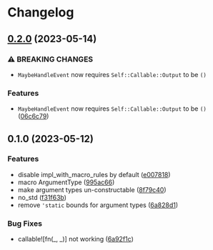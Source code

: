 # Changelog

## [0.2.0](https://github.com/frender-rs/callable/compare/v0.1.0...v0.2.0) (2023-05-14)


### ⚠ BREAKING CHANGES

* `MaybeHandleEvent` now requires `Self::Callable::Output` to be `()`

### Features

* `MaybeHandleEvent` now requires `Self::Callable::Output` to be `()` ([06c6c79](https://github.com/frender-rs/callable/commit/06c6c79c06ecc3703cae4ea0a0b3d220a868ee4c))

## 0.1.0 (2023-05-12)


### Features

* disable impl_with_macro_rules by default ([e007818](https://github.com/frender-rs/callable/commit/e0078189ceb2a851df9befc4cefc9f4ff7ae7286))
* macro ArgumentType ([995ac66](https://github.com/frender-rs/callable/commit/995ac66f938c46ad9c592e7566030124ff4a8dd7))
* make argument types un-constructable ([8f79c40](https://github.com/frender-rs/callable/commit/8f79c40a5e88715b1c7c1be1002508d1564da976))
* no_std ([f31f63b](https://github.com/frender-rs/callable/commit/f31f63be6d281f038bf41a3dff0eb54c376cf191))
* remove `'static` bounds for argument types ([6a828d1](https://github.com/frender-rs/callable/commit/6a828d1bb8b6a34107b19f5cc669bd4ece1e51f6))


### Bug Fixes

* callable![fn(_, _)] not working ([6a92f1c](https://github.com/frender-rs/callable/commit/6a92f1ce2f4658dfaba6e2b511b5cb4775aac0ed))
